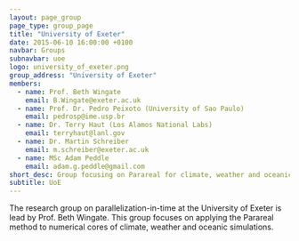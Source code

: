 ```yaml
---
layout: page_group
page_type: group_page
title: "University of Exeter"
date: 2015-06-10 16:00:00 +0100
navbar: Groups
subnavbar: uoe
logo: university_of_exeter.png
group_address: "University of Exeter"
members:
  - name: Prof. Beth Wingate
    email: B.Wingate@exeter.ac.uk
  - name: Prof. Dr. Pedro Peixoto (University of Sao Paulo)
    email: pedrosp@ime.usp.br
  - name: Dr. Terry Haut (Los Alamos National Labs)
    email: terryhaut@lanl.gov
  - name: Dr. Martin Schreiber
    email: m.schreiber@exeter.ac.uk
  - name: MSc Adam Peddle
    email: adam.g.peddle@gmail.com
short_desc: Group focusing on Parareal for climate, weather and oceanic simulations.
subtitle: UoE
---
```


The research group on parallelization-in-time at the University of
Exeter is lead by Prof. Beth Wingate. This group focuses on applying
the Parareal method to numerical cores of climate, weather and oceanic
simulations.
